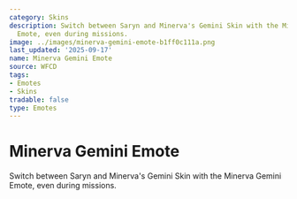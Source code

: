 ```yaml
---
category: Skins
description: Switch between Saryn and Minerva's Gemini Skin with the Minerva Gemini
  Emote, even during missions.
image: ../images/minerva-gemini-emote-b1ff0c111a.png
last_updated: '2025-09-17'
name: Minerva Gemini Emote
source: WFCD
tags:
- Emotes
- Skins
tradable: false
type: Emotes
---
```


# Minerva Gemini Emote

Switch between Saryn and Minerva's Gemini Skin with the Minerva Gemini Emote, even during missions.

